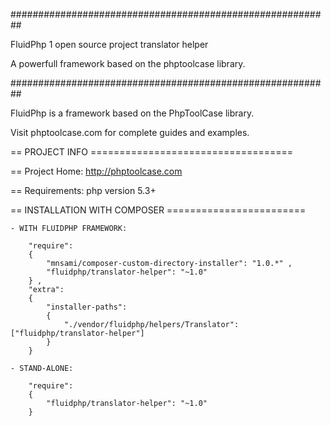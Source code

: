  
##########################################################

FluidPhp 1 open source project translator helper

A powerfull framework based on the phptoolcase library.

##########################################################

FluidPhp is a framework based on the PhpToolCase library.

Visit phptoolcase.com for complete guides and examples.

== PROJECT INFO ===================================

== Project Home: http://phptoolcase.com

== Requirements: php version 5.3+

== INSTALLATION WITH COMPOSER ========================

	- WITH FLUIDPHP FRAMEWORK:

		"require": 
		{
			"mnsami/composer-custom-directory-installer": "1.0.*" ,
			"fluidphp/translator-helper": "~1.0"
		} ,
		"extra": 
		{
			"installer-paths": 
			{
				"./vendor/fluidphp/helpers/Translator": ["fluidphp/translator-helper"]
			}
		}
	
	- STAND-ALONE:
		
		"require": 
		{
			"fluidphp/translator-helper": "~1.0"
		}